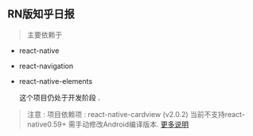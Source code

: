 ## RN版知乎日报

> 主要依赖于  
* react-native
* react-navigation 
* react-native-elements 

  这个项目仍处于开发阶段 .
  
 > 注意 :
     项目依赖项 : react-native-cardview (v2.0.2) 当前不支持react-native0.59+  需手动修改Android编译版本. [更多说明](https://github.com/Kishanjvaghela/react-native-cardview/issues/40)
    

